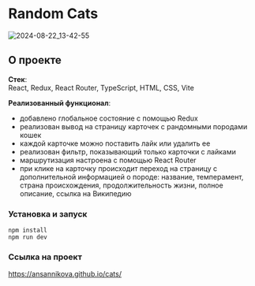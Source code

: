 # Random Cats

![2024-08-22_13-42-55](https://github.com/user-attachments/assets/41e33293-7c4e-40f6-b633-1dc98505b00b)

## О проекте

**Стек**:  
React, Redux, React Router, TypeScript, HTML, CSS, Vite

**Реализованный функционал**:
- добавлено глобальное состояние с помощью Redux
- реализован вывод на страницу карточек с рандомными породами кошек 
- каждой карточке можно поставить лайк или удалить ее
- реализован фильтр, показывающий только карточки с лайками
- маршрутизация настроена с помощью React Router
- при клике на карточку происходит переход на страницу с дополнительной информацией о породе: название, темперамент, страна происхождения, продолжительность жизни, полное описание, ссылка на Википедию


### Установка и запуск

```
npm install
npm run dev
```

### Ссылка на проект

https://ansannikova.github.io/cats/
